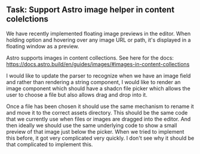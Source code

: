 ## Task: Support Astro image helper in content colelctions

We have recently implemented floating image previews in the editor. When holding option and hovering over any image URL or path, it's displayed in a floating window as a preview.

Astro supports images in content collections. See here for the docs: https://docs.astro.build/en/guides/images/#images-in-content-collections

I would like to update the parser to recognize when we have an image field and rather than rendering a string component, I would like to render an image component which should have a shadcn file picker which allows the user to choose a file but also allows drag and drop into it.

Once a file has been chosen it should use the same mechanism to rename it and move it to the correct assets directory. This should be the same code that we currently use when files or images are dragged into the editor. And then ideally we should use the same underlying code to show a small preview of that image just below the picker. When we tried to implement this before, it got very complicated very quickly. I don't see why it should be that complicated to implement this.
